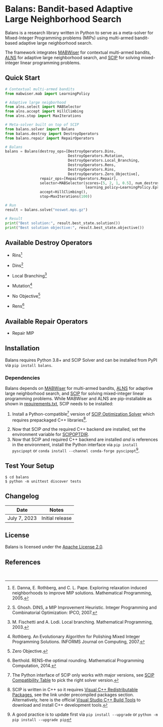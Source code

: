 # Balans: Bandit-based Adaptive Large Neighborhood Search

Balans is a research library written in Python to serve as a meta-solver 
for Mixed-Integer Programming problems (MIPs) using 
multi-armed bandit-based adaptive large neighborhood search.

The framework integrates [MABWiser](https://github.com/fidelity/mabwiser/) for contextual multi-armed bandits,
[ALNS](https://github.com/N-Wouda/ALNS/) for adaptive large neighborhood search, and 
[SCIP](https://scipopt.org/) for solving mixed-integer linear programming problems. 

## Quick Start

```python
# Contextual multi-armed bandits
from mabwiser.mab import LearningPolicy

# Adaptive large neigborhood
from alns.select import MABSelector
from alns.accept import HillClimbing
from alns.stop import MaxIterations

# Meta-solver built on top of SCIP
from balans.solver import Balans
from balans.destroy import DestroyOperators
from balans.repair import RepairOperators

# Balans
balans = Balans(destroy_ops=[DestroyOperators.Dins, 
                             DestroyOperators.Mutation, 
                             DestroyOperators.Local_Branching,
                             DestroyOperators.Rens, 
                             DestroyOperators.Rins,
                             DestroyOperators.Zero_Objective],
                repair_ops=[RepairOperators.Repair],
                selector=MABSelector(scores=[5, 2, 1, 0.5], num_destroy=6, num_repair=1,
                                     learning_policy=LearningPolicy.EpsilonGreedy(epsilon=0.15)),
                accept=HillClimbing(),
                stop=MaxIterations(100))

# Run
result = balans.solve("noswot.mps.gz")

# Result
print("Best solution:", result.best_state.solution())
print("Best solution objective:", result.best_state.objective())
```

## Available Destroy Operators
* Rins[^1]
[^1]: E. Danna, E. Rothberg, and C. L. Pape. Exploring relaxation induced neighborhoods to improve MIP solutions. Mathematical Programming, 2005.
* Dins[^2] 
[^2]: S. Ghosh. DINS, a MIP Improvement Heuristic. Integer Programming and Combinatorial Optimization: IPCO, 2007.
* Local Branching[^3]
[^3]: M. Fischetti and A. Lodi. Local branching. Mathematical Programming, 2003.
* Mutation[^4]
[^4]: Rothberg. An Evolutionary Algorithm for Polishing Mixed Integer Programming Solutions. INFORMS Journal on Computing, 2007.
* No Objective[^5]
[^5]: Zero Objective. 
* Rens[^6]
[^6]: Berthold. RENS–the optimal rounding. Mathematical Programming Computation, 2014.

## Available Repair Operators
* Repair MIP

## Installation

Balans requires Python 3.8+ and SCIP Solver and can be installed from PyPI via `pip install balans`. 

### Dependencies 

Balans depends on [MABWiser](https://github.com/fidelity/mabwiser/) for multi-armed bandits,
[ALNS](https://github.com/N-Wouda/ALNS/) for adaptive large neighborhood search, and 
[SCIP](https://scipopt.org/) for solving mixed-integer linear programming problems. 
While MABWiser and ALNS are pip-installable as shown in [requirements.txt](https://github.com/skadio/balans/blob/main/requirements.txt), 
SCIP needs to be installed: 

1. Install a Python-compatible[^7] version of [SCIP Optimization Solver](https://www.scipopt.org/index.php#download) which requires prepackaged C++ libraries[^8].
[^7]: The Python interface of SCIP only works with major versions, see [SCIP Compatibility Table](https://pypi.org/project/PySCIPOpt/) to pick the right solver version.
[^8]: SCIP is written in C++ so it requires [Visual C++ Redistributable Packages](), see the link under precompiled packages section. Alternatively, here is the official [Visual Studio C++ Build Tools](https://visualstudio.microsoft.com/visual-cpp-build-tools/) to download and install C++ development tools. 
2. Now that SCIP _and_ the required C++ backend are installed, set the environment variable for [SCIPOPTDIR](https://imada.sdu.dk/u/marco/DM871/PySCIPOpt/md_INSTALL.html).
3. Now that SCIP and required C++ backend are installed _and_ is references in the environment, install the Python interface via `pip install pyscipopt` or `conda install --channel conda-forge pyscipopt`[^9].
[^9]: A good practice is to update first via `pip install --upgrade` or `python -m pip install --upgrade pip`

## Test Your Setup

```
$ cd balans
$ python -m unittest discover tests
```

## Changelog

| Date | Notes |
|--------|-------------|
| July 7, 2023 | Initial release |



## License

Balans is licensed under the [Apache License 2.0](LICENSE.md).


## References

<br>
